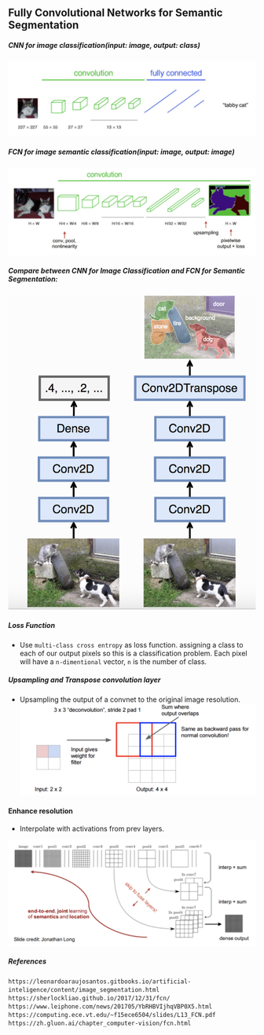 ## Fully Convolutional Networks for Semantic Segmentation

##### CNN for image classification(input: image, output: class)
![Alt Image Text](./img/cnn.png "")

##### FCN for image semantic classification(input: image, output: image)
![Alt Image Text](./img/fcn.png "Optional Title")

##### Compare between CNN for Image Classification and FCN for Semantic Segmentation:
![Alt Image Text](./img/cnn-fcn.png "Optional Title")


##### Loss Function
- Use `multi-class cross entropy` as loss function. assigning a class to each of our output pixels so this is a classification problem. Each pixel will have a `n-dimentional` vector, `n` is the number of class.

##### Upsampling and Transpose convolution layer

- Upsampling the output of a convnet to the original image resolution.
![Alt Image Text](./img/transposeclayer.png "Optional Title")

#### Enhance resolution 
- Interpolate with activations from prev layers.

![Alt Image Text](./img/skip.png "Optional Title")

##### References

`https://leonardoaraujosantos.gitbooks.io/artificial-inteligence/content/image_segmentation.html`
`https://sherlockliao.github.io/2017/12/31/fcn/`
`https://www.leiphone.com/news/201705/YbRHBVIjhqVBP0X5.html`
`https://computing.ece.vt.edu/~f15ece6504/slides/L13_FCN.pdf`
`https://zh.gluon.ai/chapter_computer-vision/fcn.html`
